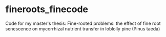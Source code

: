# fineroots_finecode
Code for my master's thesis: Fine-rooted problems: the effect of fine root senescence on mycorrhizal nutrient transfer in loblolly pine (Pinus taeda)
